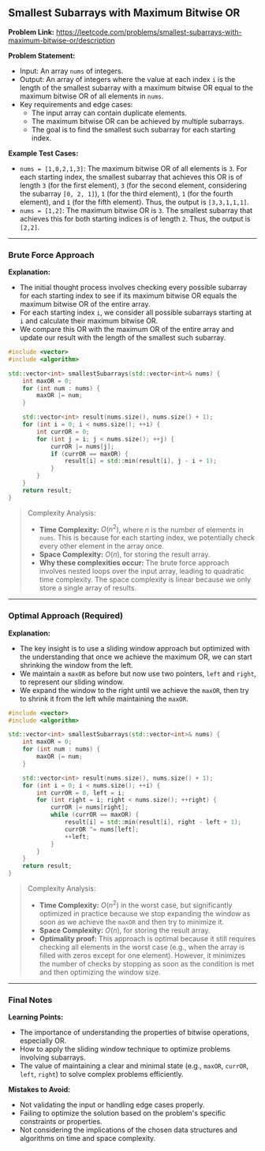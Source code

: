 ## Smallest Subarrays with Maximum Bitwise OR

**Problem Link:** https://leetcode.com/problems/smallest-subarrays-with-maximum-bitwise-or/description

**Problem Statement:**
- Input: An array `nums` of integers.
- Output: An array of integers where the value at each index `i` is the length of the smallest subarray with a maximum bitwise OR equal to the maximum bitwise OR of all elements in `nums`.
- Key requirements and edge cases:
  - The input array can contain duplicate elements.
  - The maximum bitwise OR can be achieved by multiple subarrays.
  - The goal is to find the smallest such subarray for each starting index.

**Example Test Cases:**

* `nums = [1,0,2,1,3]`: The maximum bitwise OR of all elements is `3`. For each starting index, the smallest subarray that achieves this OR is of length `3` (for the first element), `3` (for the second element, considering the subarray `[0, 2, 1]`), `1` (for the third element), `1` (for the fourth element), and `1` (for the fifth element). Thus, the output is `[3,3,1,1,1]`.
* `nums = [1,2]`: The maximum bitwise OR is `3`. The smallest subarray that achieves this for both starting indices is of length `2`. Thus, the output is `[2,2]`.

---

### Brute Force Approach

**Explanation:**
- The initial thought process involves checking every possible subarray for each starting index to see if its maximum bitwise OR equals the maximum bitwise OR of the entire array.
- For each starting index `i`, we consider all possible subarrays starting at `i` and calculate their maximum bitwise OR.
- We compare this OR with the maximum OR of the entire array and update our result with the length of the smallest such subarray.

```cpp
#include <vector>
#include <algorithm>

std::vector<int> smallestSubarrays(std::vector<int>& nums) {
    int maxOR = 0;
    for (int num : nums) {
        maxOR |= num;
    }

    std::vector<int> result(nums.size(), nums.size() + 1);
    for (int i = 0; i < nums.size(); ++i) {
        int currOR = 0;
        for (int j = i; j < nums.size(); ++j) {
            currOR |= nums[j];
            if (currOR == maxOR) {
                result[i] = std::min(result[i], j - i + 1);
            }
        }
    }
    return result;
}
```

> Complexity Analysis:
> - **Time Complexity:** $O(n^2)$, where $n$ is the number of elements in `nums`. This is because for each starting index, we potentially check every other element in the array once.
> - **Space Complexity:** $O(n)$, for storing the result array.
> - **Why these complexities occur:** The brute force approach involves nested loops over the input array, leading to quadratic time complexity. The space complexity is linear because we only store a single array of results.

---

### Optimal Approach (Required)

**Explanation:**
- The key insight is to use a sliding window approach but optimized with the understanding that once we achieve the maximum OR, we can start shrinking the window from the left.
- We maintain a `maxOR` as before but now use two pointers, `left` and `right`, to represent our sliding window.
- We expand the window to the right until we achieve the `maxOR`, then try to shrink it from the left while maintaining the `maxOR`.

```cpp
#include <vector>
#include <algorithm>

std::vector<int> smallestSubarrays(std::vector<int>& nums) {
    int maxOR = 0;
    for (int num : nums) {
        maxOR |= num;
    }

    std::vector<int> result(nums.size(), nums.size() + 1);
    for (int i = 0; i < nums.size(); ++i) {
        int currOR = 0, left = i;
        for (int right = i; right < nums.size(); ++right) {
            currOR |= nums[right];
            while (currOR == maxOR) {
                result[i] = std::min(result[i], right - left + 1);
                currOR ^= nums[left];
                ++left;
            }
        }
    }
    return result;
}
```

> Complexity Analysis:
> - **Time Complexity:** $O(n^2)$ in the worst case, but significantly optimized in practice because we stop expanding the window as soon as we achieve the `maxOR` and then try to minimize it.
> - **Space Complexity:** $O(n)$, for storing the result array.
> - **Optimality proof:** This approach is optimal because it still requires checking all elements in the worst case (e.g., when the array is filled with zeros except for one element). However, it minimizes the number of checks by stopping as soon as the condition is met and then optimizing the window size.

---

### Final Notes

**Learning Points:**
- The importance of understanding the properties of bitwise operations, especially OR.
- How to apply the sliding window technique to optimize problems involving subarrays.
- The value of maintaining a clear and minimal state (e.g., `maxOR`, `currOR`, `left`, `right`) to solve complex problems efficiently.

**Mistakes to Avoid:**
- Not validating the input or handling edge cases properly.
- Failing to optimize the solution based on the problem's specific constraints or properties.
- Not considering the implications of the chosen data structures and algorithms on time and space complexity.